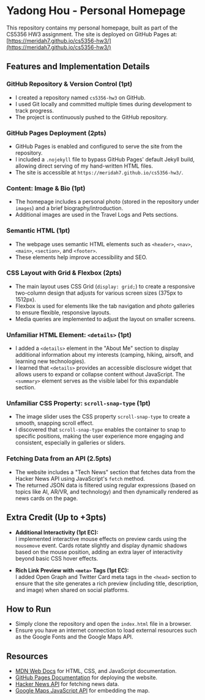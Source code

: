 # Yadong Hou - Personal Homepage

This repository contains my personal homepage, built as part of the CS5356 HW3 assignment. The site is deployed on GitHub Pages at:
[https://meridah7.github.io/cs5356-hw3/](https://meridah7.github.io/cs5356-hw3/)

## Features and Implementation Details

### GitHub Repository & Version Control (1pt)
- I created a repository named `cs5356-hw3` on GitHub.
- I used Git locally and committed multiple times during development to track progress.
- The project is continuously pushed to the GitHub repository.

### GitHub Pages Deployment (2pts)
- GitHub Pages is enabled and configured to serve the site from the repository.
- I included a `.nojekyll` file to bypass GitHub Pages' default Jekyll build, allowing direct serving of my hand-written HTML files.
- The site is accessible at `https://meridah7.github.io/cs5356-hw3/`.

### Content: Image & Bio (1pt)
- The homepage includes a personal photo (stored in the repository under `images`) and a brief biography/introduction.
- Additional images are used in the Travel Logs and Pets sections.

### Semantic HTML (1pt)
- The webpage uses semantic HTML elements such as `<header>`, `<nav>`, `<main>`, `<section>`, and `<footer>`.
- These elements help improve accessibility and SEO.

### CSS Layout with Grid & Flexbox (2pts)
- The main layout uses CSS Grid (`display: grid;`) to create a responsive two-column design that adjusts for various screen sizes (375px to 1512px).
- Flexbox is used for elements like the tab navigation and photo galleries to ensure flexible, responsive layouts.
- Media queries are implemented to adjust the layout on smaller screens.

### Unfamiliar HTML Element: `<details>` (1pt)
- I added a `<details>` element in the "About Me" section to display additional information about my interests (camping, hiking, airsoft, and learning new technologies).
- I learned that `<details>` provides an accessible disclosure widget that allows users to expand or collapse content without JavaScript. The `<summary>` element serves as the visible label for this expandable section.

### Unfamiliar CSS Property: `scroll-snap-type` (1pt)
- The image slider uses the CSS property `scroll-snap-type` to create a smooth, snapping scroll effect.
- I discovered that `scroll-snap-type` enables the container to snap to specific positions, making the user experience more engaging and consistent, especially in galleries or sliders.

### Fetching Data from an API (2.5pts)
- The website includes a "Tech News" section that fetches data from the Hacker News API using JavaScript's `fetch` method.
- The returned JSON data is filtered using regular expressions (based on topics like AI, AR/VR, and technology) and then dynamically rendered as news cards on the page.

## Extra Credit (Up to +3pts)
- **Additional Interactivity (1pt EC):**  
  I implemented interactive mouse effects on preview cards using the `mousemove` event. Cards rotate slightly and display dynamic shadows based on the mouse position, adding an extra layer of interactivity beyond basic CSS hover effects.
  
- **Rich Link Preview with `<meta>` Tags (1pt EC):**  
  I added Open Graph and Twitter Card meta tags in the `<head>` section to ensure that the site generates a rich preview (including title, description, and image) when shared on social platforms.
  

## How to Run
- Simply clone the repository and open the `index.html` file in a browser.
- Ensure you have an internet connection to load external resources such as the Google Fonts and the Google Maps API.

## Resources
- [MDN Web Docs](https://developer.mozilla.org/) for HTML, CSS, and JavaScript documentation.
- [GitHub Pages Documentation](https://pages.github.com/) for deploying the website.
- [Hacker News API](https://hn.algolia.com/api) for fetching news data.
- [Google Maps JavaScript API](https://developers.google.com/maps/documentation/javascript/tutorial) for embedding the map.

